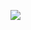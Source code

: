 ![](https://www.nta.go.jp/tmp/68e3e633-c10e-4019-87e5-ed66538f17ff/images/7e06971917bfa29a8c0a6f55710a9d0f871248542c31b0d135ceff0ed60bcc01.jpg)
